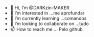 - 👋 Hi, I’m @DARKzin-MAKER
- 👀 I’m interested in ...me aprofundar
- 🌱 I’m currently learning ...comandos
- 💞️ I’m looking to collaborate on ...tudo
- 📫 How to reach me ...
Pelo github
<!---
DARKzin-MAKER/DARKzin-MAKER is a ✨ special ✨ repository because its `README.md` (this file) appears on your GitHub profile.
You can click the Preview link to take a look at your changes.
--->
